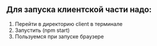 Для запуска клиентской части надо:
-------------------------
1. Перейти в директорию client в терминале
2. Запустить (npm start)
3. Пользуемся при запуске браузере